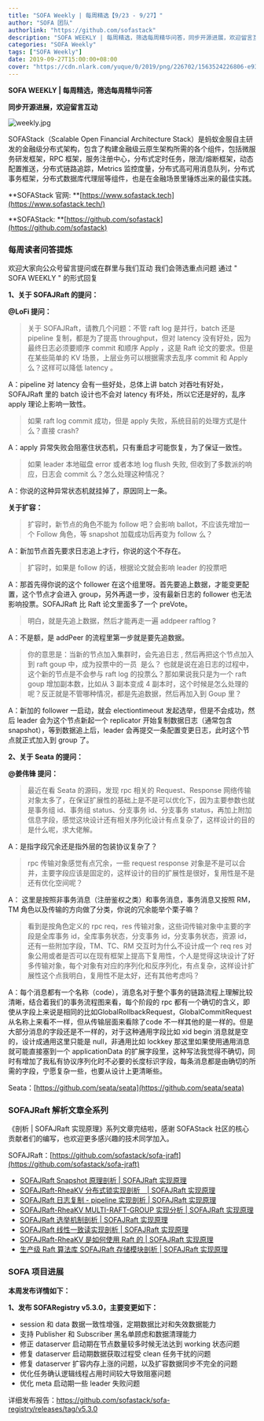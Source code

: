 ```yaml
---
title: "SOFA Weekly | 每周精选【9/23 - 9/27】"
author: "SOFA 团队"
authorlink: "https://github.com/sofastack"
description: "SOFA WEEKLY | 每周精选，筛选每周精华问答，同步开源进展，欢迎留言互动。"
categories: "SOFA Weekly"
tags: ["SOFA Weekly"]
date: 2019-09-27T15:00:00+08:00
cover: "https://cdn.nlark.com/yuque/0/2019/png/226702/1563524226806-e93607a3-1b77-4ca2-8c3c-0384ab966154.png"
---
```


**SOFA WEEKLY | 每周精选，筛选每周精华问答**

**同步开源进展，欢迎留言互动**

![weekly.jpg](https://cdn.nlark.com/yuque/0/2019/jpeg/226702/1562925824761-fc720f21-9622-437b-a783-0b0729eda119.jpeg)

SOFAStack（Scalable Open Financial Architecture Stack）是蚂蚁金服自主研发的金融级分布式架构，包含了构建金融级云原生架构所需的各个组件，包括微服务研发框架，RPC 框架，服务注册中心，分布式定时任务，限流/熔断框架，动态配置推送，分布式链路追踪，Metrics 监控度量，分布式高可用消息队列，分布式事务框架，分布式数据库代理层等组件，也是在金融场景里锤炼出来的最佳实践。

**SOFAStack 官网: **[https://www.sofastack.tech](https://www.sofastack.tech/)

**SOFAStack: **[https://github.com/sofastack](https://github.com/sofastack)

### 每周读者问答提炼

欢迎大家向公众号留言提问或在群里与我们互动
我们会筛选重点问题
通过 " SOFA WEEKLY " 的形式回复

**1、关于 SOFAJRaft 的提问：**

**@LoFi 提问：**

> 关于 SOFAJRaft，请教几个问题：不管 raft log 是并行，batch 还是 pipeline 复制，都是为了提高 throughput，但对 latency 没有好处，因为最终日志必须要顺序 commit 和顺序 Apply ，这是 Raft 论文的要求。但是在某些简单的 KV 场景，上层业务可以根据需求去乱序 commit 和 Apply 么？这样可以降低 latency 。

A：pipeline 对 latency 会有一些好处，总体上讲 batch 对吞吐有好处，SOFAJRaft 里的 batch 设计也不会对 latency 有坏处，所以它还是好的，乱序 apply 理论上影响一致性。

> 如果 raft log commit 成功，但是 apply 失败，系统目前的处理方式是什么？直接 crash?

A：apply 异常失败会阻塞住状态机，只有重启才可能恢复，为了保证一致性。

> 如果 leader 本地磁盘 error 或者本地 log flush 失败, 但收到了多数派的响应，日志会 commit 么？怎么处理这种情况？

A：你说的这种异常状态机就挂掉了，原因同上一条。

**关于扩容：**

> 扩容时，新节点的角色不能为 follow 吧？会影响 ballot，不应该先增加一个 Follow 角色，等 snapshot 加载成功后再变为 follow 么？

A：新加节点首先要求日志追上才行，你说的这个不存在。

> 扩容时，如果是 follow 的话，根据论文就会影响 leader 的投票吧

A：那首先得你说的这个 follower 在这个组里呀。首先要追上数据，才能变更配置，这个节点才会进入 group，另外再退一步，没有最新日志的 follower 也无法影响投票。SOFAJRaft 比 Raft 论文里面多了一个 preVote。

>明白，就是先追上数据，然后才能再走一遍 addpeer raftlog ?

A：不是额，是 addPeer 的流程里第一步就是要先追数据。

> 你的意思是：当新的节点加入集群时，会先追日志 , 然后再把这个节点加入到 raft goup 中，成为投票中的一员  是么？ 也就是说在追日志的过程中，这个新的节点是不会参与 raft log 的投票么？那如果说我只是为一个 raft goup 增加副本数，比如从 3 副本变成 4 副本时，这个时候是怎么处理的呢？反正就是不管哪种情况，都是先追数据，然后再加入到 Goup 里？

A：新加的 follower 一启动，就会 electiontimeout 发起选举，但是不会成功，然后 leader 会为这个节点新起一个 replicator 开始复制数据日志（通常包含 snapshot），等到数据追上后，leader 会再提交一条配置变更日志，此时这个节点就正式加入到 group 了。

**2、关于 Seata 的提问：**

**@姜伟锋 提问：**

> 最近在看 Seata 的源码，发现 rpc 相关的 Request、Response 网络传输对象太多了，在保证扩展性的基础上是不是可以优化下，因为主要参数也就是事务组 id、事务组 status、分支事务 id、分支事务 status，再加上附加信息字段，感觉这块设计还有相关序列化设计有点复杂了，这样设计的目的是什么呢，求大佬解。

A：是指字段冗余还是指外层的包装协议复杂了？

> rpc 传输对象感觉有点冗余，一些 request response 对象是不是可以合并，主要字段应该是固定的，这样设计的目的扩展性是很好，复用性是不是还有优化空间呢？

A： 这里是按照非事务消息（注册鉴权之类）和事务消息，事务消息又按照 RM，TM 角色以及传输的方向做了分类，你说的冗余能举个栗子嘛？

> 看到是按角色定义的 rpc req，res 传输对象，这些词传输对象中主要的字段是全库事务 id，全库事务状态，分支事务 id，分支事务状态，资源 id，还有一些附加字段，TM、TC、RM 交互时为什么不设计成一个 req res 对象公用或者是否可以在现有框架上提高下复用性，个人是觉得这块设计了好多传输对象，每个对象有对应的序列化和反序列化，有点复杂，这样设计扩展性这个点我明白，复用性不是太好，还有其他考虑吗？

A：每个消息都有一个名称（code），消息名对于整个事务的链路流程上理解比较清晰，结合着我们的事务流程图来看，每个阶段的 rpc 都有一个确切的含义，即使从字段上来说是相同的比如GlobalRollbackRequest，GlobalCommitRequest 从名称上来看不一样，但从传输层面来看除了code 不一样其他的是一样的。但是大部分消息的字段还是不一样的，对于这种通用字段比如 xid begin 消息就是空的，设计成通用这里只能是 null，非通用比如 lockkey 那这里如果使用通用消息就可能直接塞到一个 applicationData 的扩展字段里，这种写法我觉得不确切，同时有增加了我私有协议序列化时不必要的长度标识字段，每条消息都是由确切的所需的字段，宁愿复杂一些，也要从设计上更清晰些。

Seata：[https://github.com/seata/seata](https://github.com/seata/seata)

### SOFAJRaft 解析文章全系列

《剖析 | SOFAJRaft 实现原理》系列文章完结啦，感谢 SOFAStack 社区的核心贡献者们的编写，也欢迎更多感兴趣的技术同学加入。

SOFAJRaft：[https://github.com/sofastack/sofa-jraft](https://github.com/sofastack/sofa-jraft)

- [SOFAJRaft Snapshot 原理剖析 | SOFAJRaft 实现原理](https://www.sofastack.tech/blog/sofa-jraft-snapshot-principle-analysis/)
- [SOFAJRaft-RheaKV 分布式锁实现剖析　| SOFAJRaft 实现原理](https://www.sofastack.tech/blog/sofa-jraft-rheakv-distributedlock/)
- [SOFAJRaft 日志复制 - pipeline 实现剖析 | SOFAJRaft 实现原理](https://www.sofastack.tech/blog/sofa-jraft-pipeline-principle/)
- [SOFAJRaft-RheaKV MULTI-RAFT-GROUP 实现分析 | SOFAJRaft 实现原理](https://www.sofastack.tech/blog/sofa-jraft-rheakv-multi-raft-group/)
- [SOFAJRaft 选举机制剖析 | SOFAJRaft 实现原理](https://www.sofastack.tech/blog/sofa-jraft-election-mechanism/)
- [SOFAJRaft 线性一致读实现剖析 | SOFAJRaft 实现原理](https://www.sofastack.tech/blog/sofa-jraft-linear-consistent-read-implementation/)
- [SOFAJRaft-RheaKV 是如何使用 Raft 的 | SOFAJRaft 实现原理](https://www.sofastack.tech/blog/sofa-jraft-rheakv/)
- [生产级 Raft 算法库 SOFAJRaft 存储模块剖析 | SOFAJRaft 实现原理](https://www.sofastack.tech/blog/sofa-jraft-algorithm-storage-module-deep-dive/)

### SOFA 项目进展

**本周发布详情如下：**

**1、发布 SOFARegistry v5.3.0，主要变更如下：**

- session 和 data 数据一致性增强，定期数据比对和失效数据能力
- 支持 Publisher 和 Subscriber 黑名单顾虑和数据清理能力
- 修正 dataserver 启动期在节点数量较多时候无法达到 working 状态问题
- 修复 dataserver 启动期数据获取过程受 clean 任务干扰的问题
- 修复 dataserver 扩容内存上涨的问题，以及扩容数据同步不完全的问题
- 优化任务确认逻辑线程占用时间较大导致阻塞问题
- 优化 meta 启动期一些 leader 失败问题

详细发布报告：<https://github.com/sofastack/sofa-registry/releases/tag/v5.3.0>
